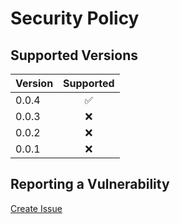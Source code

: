 # Security Policy

## Supported Versions

| Version | Supported          |
| :------ | :----------------: |
| 0.0.4   | :white_check_mark: |
| 0.0.3   | :x:                |
| 0.0.2   | :x:                |
| 0.0.1   | :x:                |

## Reporting a Vulnerability

[Create Issue][create-issue-url]

[create-issue-url]: https://github.com/gregoranders/react-spinner/issues/new?labels=bug&template=bug_report.md&title=Security+Issue
